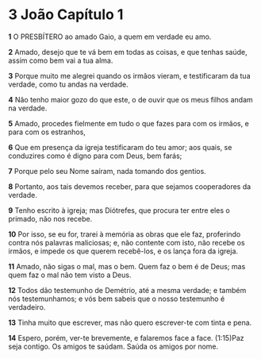 # 3 João Capítulo 1

**1** 	O PRESBÍTERO ao amado Gaio, a quem em verdade eu amo.

**2** 	Amado, desejo que te vá bem em todas as coisas, e que tenhas saúde, assim como bem vai a tua alma.

**3** 	Porque muito me alegrei quando os irmãos vieram, e testificaram da tua verdade, como tu andas na verdade.

**4** 	Não tenho maior gozo do que este, o de ouvir que os meus filhos andam na verdade.

**5** 	Amado, procedes fielmente em tudo o que fazes para com os irmãos, e para com os estranhos,

**6** 	Que em presença da igreja testificaram do teu amor; aos quais, se conduzires como é digno para com Deus, bem farás;

**7** 	Porque pelo seu Nome saíram, nada tomando dos gentios.

**8** 	Portanto, aos tais devemos receber, para que sejamos cooperadores da verdade.

**9** 	Tenho escrito à igreja; mas Diótrefes, que procura ter entre eles o primado, não nos recebe.

**10** 	Por isso, se eu for, trarei à memória as obras que ele faz, proferindo contra nós palavras maliciosas; e, não contente com isto, não recebe os irmãos, e impede os que querem recebê-los, e os lança fora da igreja.

**11** 	Amado, não sigas o mal, mas o bem. Quem faz o bem é de Deus; mas quem faz o mal não tem visto a Deus.

**12** 	Todos dão testemunho de Demétrio, até a mesma verdade; e também nós testemunhamos; e vós bem sabeis que o nosso testemunho é verdadeiro.

**13** 	Tinha muito que escrever, mas não quero escrever-te com tinta e pena.

**14** 	Espero, porém, ver-te brevemente, e falaremos face a face. (1:15)Paz seja contigo. Os amigos te saúdam. Saúda os amigos por nome.

